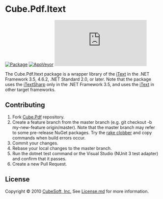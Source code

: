 Cube.Pdf.Itext
====

[![Package](https://img.shields.io/nuget/v/cube.pdf.itext)](https://www.nuget.org/packages/cube.pdf.itext/)
[![AppVeyor](https://img.shields.io/appveyor/build/clown/cube-pdf)](https://ci.appveyor.com/project/clown/cube-pdf)
[![Codecov](https://img.shields.io/codecov/c/github/cube-soft/cube.pdf)](https://codecov.io/gh/cube-soft/cube.pdf)

The Cube.Pdf.Itext package is a wrapper library of the [iText](https://itextpdf.com/) in the .NET Framework 3.5, 4.6.2, .NET Standard 2.0, or later. Note that the package uses the [iTextSharp](https://www.nuget.org/packages/iTextSharp/) only in the .NET Framework 3.5, and uses the [iText](https://www.nuget.org/packages/itext/) in other target frameworks.

## Contributing

1. Fork [Cube.Pdf](https://github.com/cube-soft/cube.pdf/fork) repository.
2. Create a feature branch from the master branch (e.g. git checkout -b my-new-feature origin/master). Note that the master branch may refer to some pre-release NuGet packages. Try the [rake clobber](https://github.com/cube-soft/cube.pdf/blob/master/Rakefile) and copy commands when build errors occur.
3. Commit your changes.
4. Rebase your local changes to the master branch.
5. Run the dotnet test command or the Visual Studio (NUnit 3 test adapter) and confirm that it passes.
6. Create a new Pull Request.

## License
 
Copyright © 2010 [CubeSoft, Inc.](https://www.cube-soft.com/)
See [License.md](https://github.com/cube-soft/cube.pdf/blob/master/License.md) for more information.
